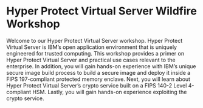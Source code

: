 # Hyper Protect Virtual Server Wildfire Workshop

Welcome to our Hyper Protect Virtual Server workshop. Hyper Protect Virtual Server is IBM’s open application environment that is uniquely engineered for trusted computing. This workshop provides a primer on Hyper Protect Virtual Server and practical use cases relevant to the enterprise. In addition, you will gain hands-on experience with IBM’s unique secure image build process to build a secure image and deploy it inside a FIPS 197-compliant protected memory enclave. Next, you will learn about Hyper Protect Virtual Server’s crypto service built on a FIPS 140-2 Level 4-compliant HSM. Lastly, you will gain hands-on experience exploiting the crypto service.

